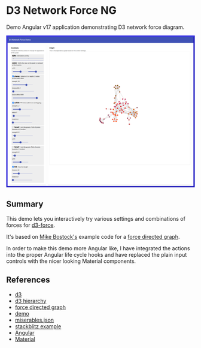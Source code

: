 # D3 Network Force NG

Demo Angular v17 application demonstrating D3 network force diagram.

![Screenshot](src/assets/images/screenshot.png)

## Summary

This demo lets you interactively try various settings and combinations of forces for [d3-force](https://github.com/d3/d3-force).

It's based on [Mike Bostock's](https://bost.ocks.org/) example code for a [force directed graph](http://bl.ocks.org/mbostock/2675ff61ea5e063ede2b5d63c08020c7).

In order to make this demo more Angular like, I have integrated the actions into the proper Angular life cycle hooks and have replaced the plain input controls with the nicer looking Material components.

## References

* [d3](https://d3js.org)
* [d3 hierarchy](https://d3js.org/d3-hierarchy)
* [force directed graph](https://observablehq.com/@d3/force-directed-graph/2)
* [demo](https://gist.github.com/steveharoz/8c3e2524079a8c440df60c1ab72b5d03)
* [miserables.json](https://gist.githubusercontent.com/steveharoz/8c3e2524079a8c440df60c1ab72b5d03/raw/7c039c6b78eea9c97ce763e5fddbfa47c99661f9/miserables.json)
* [stackblitz example](https://stackblitz.com/edit/angular-13-template-jq8khd?file=src%2Fapp%2Fapp.component.ts)
* [Angular](https://angular.dev)
* [Material](https://material.angular.io)
